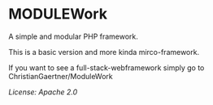 MODULEWork
==========

A simple and modular PHP framework.

This is a basic version and more kinda mirco-framework.

If you want to see a full-stack-webframework simply go to ChristianGaertner/ModuleWork

*License: Apache 2.0*